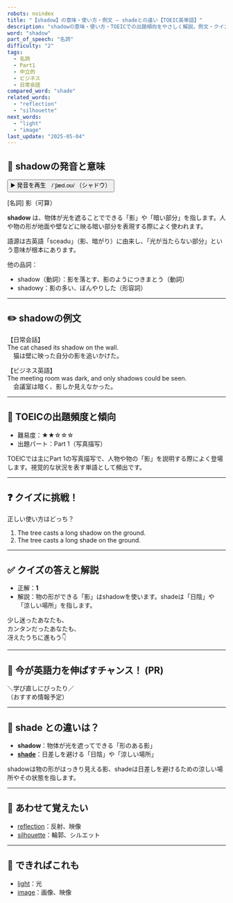 ```yaml
---
robots: noindex
title: "【shadow】の意味・使い方・例文 ― shadeとの違い【TOEIC英単語】"
description: "shadowの意味・使い方・TOEICでの出題傾向をやさしく解説。例文・クイズ付きでshadeとの違いもわかりやすく学べます。"
word: "shadow"
part_of_speech: "名詞"
difficulty: "2"
tags:
  - 名詞
  - Part1
  - 中立的
  - ビジネス
  - 日常会話
compared_word: "shade"
related_words:
  - "reflection"
  - "silhouette"
next_words:
  - "light"
  - "image"
last_update: "2025-05-04"
---
```


## 🔰 shadowの発音と意味

<button class="play-audio" onclick="playTTS('shadow')">
  <span class="play-audio-main">
    ▶️ 発音を再生　/ˈʃæd.oʊ/
  </span>
  <span class="play-audio-sub">
    （シャドウ）
  </span>
</button>

[名詞] 影（可算）

**shadow** は、物体が光を遮ることでできる「影」や「暗い部分」を指します。人や物の形が地面や壁などに映る暗い部分を表現する際によく使われます。

語源は古英語「sceadu」（影、暗がり）に由来し、「光が当たらない部分」という意味が根本にあります。

他の品詞：  
- shadow（動詞）：影を落とす、影のようにつきまとう（動詞）
- shadowy：影の多い、ぼんやりした（形容詞）

---

## ✏️ shadowの例文

【日常会話】  
The cat chased its shadow on the wall.  
　猫は壁に映った自分の影を追いかけた。

【ビジネス英語】  
The meeting room was dark, and only shadows could be seen.  
　会議室は暗く、影しか見えなかった。

---

## 🎯 TOEICの出題頻度と傾向

- 難易度：★★☆☆☆
- 出題パート：Part 1（写真描写）

TOEICでは主にPart 1の写真描写で、人物や物の「影」を説明する際によく登場します。視覚的な状況を表す単語として頻出です。

---

## ❓ クイズに挑戦！

正しい使い方はどっち？

1. The tree casts a long shadow on the ground.  
2. The tree casts a long shade on the ground.

---

## ✅ クイズの答えと解説

- 正解：**1**
- 解説：物の形ができる「影」はshadowを使います。shadeは「日陰」や「涼しい場所」を指します。

少し迷ったあなたも、  
カンタンだったあなたも、  
冴えたうちに進もう👇️

---

## 🚀 今が英語力を伸ばすチャンス！ (PR)

<div class="info-center">
＼学び直しにぴったり／<br>  
（おすすめ情報予定）
</div>

---

## 🤔  shade との違いは？

- **shadow**：物体が光を遮ってできる「形のある影」
- **[shade](/word/shade)**：日差しを避ける「日陰」や「涼しい場所」

shadowは物の形がはっきり見える影、shadeは日差しを避けるための涼しい場所やその状態を指します。

---

## 🧩 あわせて覚えたい

- [reflection](/word/reflection)：反射、映像
- [silhouette](/word/silhouette)：輪郭、シルエット

---

## 📖 できればこれも

- [light](/word/light)：光
- [image](/word/image)：画像、映像

<!-- cvid: aid48_bid41 -->

